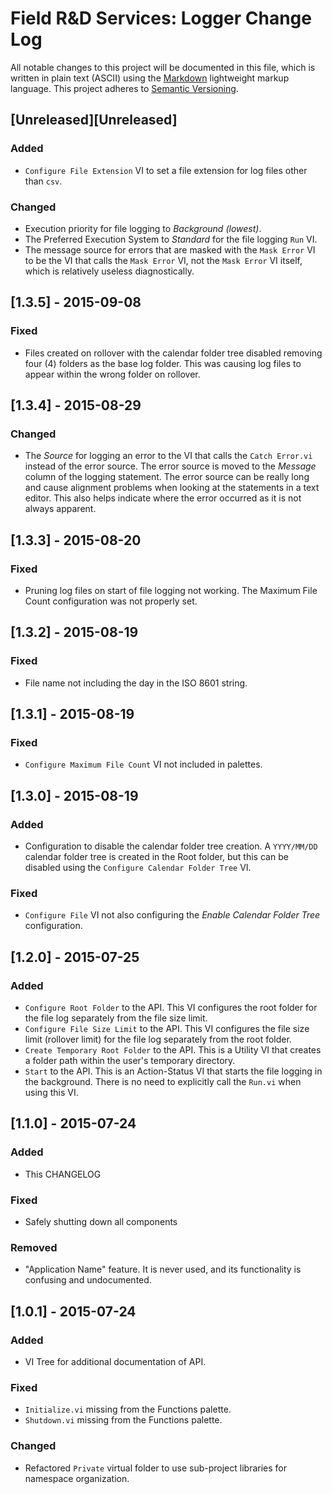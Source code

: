 # Field R&D Services: Logger Change Log

All notable changes to this project will be documented in this file, which is written in plain text (ASCII) using the [Markdown](http://daringfireball.net/projects/markdown/syntax) lightweight markup language. This project adheres to [Semantic Versioning](http://semver.org). 

## [Unreleased][Unreleased]
### Added
- `Configure File Extension` VI to set a file extension for log files other than `csv`.

### Changed
- Execution priority for file logging to _Background (lowest)_.
- The Preferred Execution System to _Standard_ for the file logging `Run` VI.
- The message source for errors that are masked with the `Mask Error` VI to be the VI that calls the `Mask Error` VI, not the `Mask Error` VI itself, which is relatively useless diagnostically.

## [1.3.5] - 2015-09-08
### Fixed
- Files created on rollover with the calendar folder tree disabled removing four (4) folders as the base log folder. This was causing log files to appear within the wrong folder on rollover.

## [1.3.4] - 2015-08-29
### Changed
- The _Source_ for logging an error to the VI that calls the `Catch Error.vi` instead of the error source. The error source is moved to the _Message_ column of the logging statement. The error source can be really long and cause alignment problems when looking at the statements in a text editor. This also helps indicate where the error occurred as it is not always apparent.

## [1.3.3] - 2015-08-20
### Fixed
- Pruning log files on start of file logging not working. The Maximum File Count configuration was not properly set.

## [1.3.2] - 2015-08-19
### Fixed
- File name not including the day in the ISO 8601 string.

## [1.3.1] - 2015-08-19
### Fixed
- `Configure Maximum File Count` VI not included in palettes.

## [1.3.0] - 2015-08-19
### Added
- Configuration to disable the calendar folder tree creation. A `YYYY/MM/DD` calendar folder tree is created in the Root folder, but this can be disabled using the `Configure Calendar Folder Tree` VI. 

### Fixed
- `Configure File` VI not also configuring the _Enable Calendar Folder Tree_ configuration.

## [1.2.0] - 2015-07-25
### Added
- `Configure Root Folder` to the API. This VI configures the root folder for the file log separately from the file size limit.
- `Configure File Size Limit` to the API. This VI configures the file size limit (rollover limit) for the file log separately from the root folder.
- `Create Temporary Root Folder` to the API. This is a Utility VI that creates a folder path within the user's temporary directory.
- `Start` to the API. This is an Action-Status VI that starts the file logging in the background. There is no need to explicitly call the `Run.vi` when using this VI.

## [1.1.0] - 2015-07-24
### Added
- This CHANGELOG

### Fixed
- Safely shutting down all components

### Removed
- "Application Name" feature. It is never used, and its functionality is confusing and undocumented.

## [1.0.1] - 2015-07-24
### Added
- VI Tree for additional documentation of API.

### Fixed
- `Initialize.vi` missing from the Functions palette.
- `Shutdown.vi` missing from the Functions palette.

### Changed
- Refactored `Private` virtual folder to use sub-project libraries for namespace organization.

